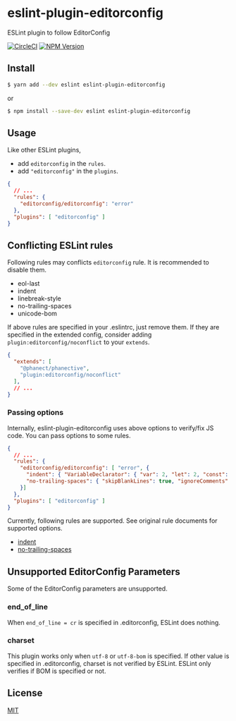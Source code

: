 # eslint-plugin-editorconfig

ESLint plugin to follow EditorConfig

[![CircleCI](https://circleci.com/gh/phanect/eslint-plugin-editorconfig.svg?style=svg)](https://circleci.com/gh/phanect/eslint-plugin-editorconfig) [![NPM Version](https://img.shields.io/npm/v/eslint-plugin-editorconfig.svg)](https://npmjs.org/package/eslint-plugin-editorconfig)

## Install

```bash
$ yarn add --dev eslint eslint-plugin-editorconfig
```

or

```bash
$ npm install --save-dev eslint eslint-plugin-editorconfig
```

## Usage

Like other ESLint plugins,

- add `editorconfig` in the `rules`.
- add `"editorconfig"` in the `plugins`.

```json
{
  // ...
  "rules": {
    "editorconfig/editorconfig": "error"
  },
  "plugins": [ "editorconfig" ]
}
```

## Conflicting ESLint rules

Following rules may conflicts `editorconfig` rule.
It is recommended to disable them.

- eol-last
- indent
- linebreak-style
- no-trailing-spaces
- unicode-bom

If above rules are specified in your .eslintrc, just remove them.
If they are specified in the extended config, consider adding `plugin:editorconfig/noconflict` to your `extends`.

```json
{
  "extends": [
    "@phanect/phanective",
    "plugin:editorconfig/noconflict"
  ],
  // ...
}
```

### Passing options

Internally, eslint-plugin-editorconfig uses above options to verify/fix JS code.
You can pass options to some rules.

```json
{
  // ...
  "rules": {
    "editorconfig/editorconfig": [ "error", {
      "indent": { "VariableDeclarator": { "var": 2, "let": 2, "const": 3 }},
      "no-trailing-spaces": { "skipBlankLines": true, "ignoreComments": true },
    }]
  },
  "plugins": [ "editorconfig" ]
}
```

Currently, following rules are supported.
See original rule documents for supported options.

- [indent](https://eslint.org/docs/rules/indent)
- [no-trailing-spaces](https://eslint.org/docs/rules/no-trailing-spaces)

## Unsupported EditorConfig Parameters

Some of the EditorConfig parameters are unsupported.

### end_of_line
When `end_of_line = cr` is specified in .editorconfig, ESLint does nothing.

### charset
This plugin works only when `utf-8` or `utf-8-bom` is specified. If other value is specified in .editorconfig, charset is not verified by ESLint.
ESLint only verifies if BOM is specified or not.

## License

[MIT](http://vjpr.mit-license.org)
